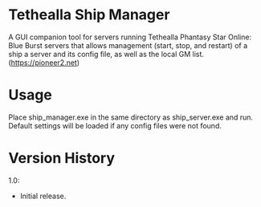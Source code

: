 # Tethealla Ship Manager
A GUI companion tool for servers running Tethealla Phantasy Star Online: Blue Burst servers that allows management (start, stop, and restart) of a ship a server and its config file, as well as the local GM list. (https://pioneer2.net)

# Usage
Place ship_manager.exe in the same directory as ship_server.exe and run. Default settings will be loaded if any config files were not found.

# Version History
1.0:
- Initial release.